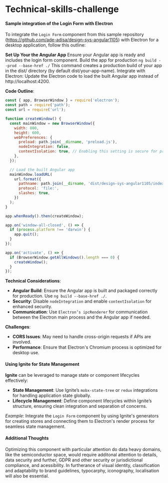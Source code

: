 # Technical-skills-challenge

#### Sample integration of the Login Form with Electron
To integrate the `Login Form` component from this sample repository (https://github.com/ade-adisa/design-sys-angular1105) with Electron for a desktop application, follow this outline:

**Set Up Your the Angular App** 
Ensure your Angular app is ready and includes the login form component. Build the app for production
`ng build --prod --base-href ./`
This command creates a production build of your app in the dist/ directory (by default dist/your-app-name).
Integrate with Electron: Update the Electron code to load the built Angular app instead of http://localhost:4200.

**Code Outline**:
```javascript
const { app, BrowserWindow } = require('electron');
const path = require('path');
const url = require('url');

function createWindow() {
  const mainWindow = new BrowserWindow({
    width: 800,
    height: 600,
    webPreferences: {
      preload: path.join(__dirname, 'preload.js'),
      nodeIntegration: false,
      contextIsolation: true, // Enabling this setting is secure for production
    },
  });

  // Load the built Angular app
  mainWindow.loadURL(
    url.format({
      pathname: path.join(__dirname, 'dist/design-sys-angular1105/index.html'), // Adjust path to actual build directory
      protocol: 'file:',
      slashes: true,
    })
  );
}

app.whenReady().then(createWindow);

app.on('window-all-closed', () => {
  if (process.platform !== 'darwin') {
    app.quit();
  }
});

app.on('activate', () => {
  if (BrowserWindow.getAllWindows().length === 0) {
    createWindow();
  }
});
```

**Technical Considerations**:
- **Angular Build**: Ensure the Angular app is built and packaged correctly for production. Use `ng build --base-href ./`.
- **Security**: Disable `nodeIntegration` and enable `contextIsolation` for enhanced security.
- **Communication**: Use `Electron’s ipcRenderer` for communication between the Electron main process and the Angular app if needed.

**Challenges**:
- **CORS Issues**: May need to handle cross-origin requests if APIs are involved.
- **Performance**: Ensure that Electron's Chromium process is optimized for desktop use.

#### Using Ignite for State Management
**Ignite** can be leveraged to manage state or component lifecycles effectively:
- **State Management**: Use Ignite’s `mobx-state-tree` or `redux` integrations for handling application state globally.
- **Lifecycle Management**: Define component lifecycles within Ignite’s structure, ensuring clean integration and separation of concerns.

*Example*: Integrate the `Login Form` component by using Ignite's generators for creating stores and connecting them to Electron's render process for seamless state management.

#### Additional Thoughts
Optimizing this component with particular attention do data heavy domains, like the semiconductor space, would require additonal attention to details, data security and further, GDPR and other security or jurisdictional compliance, and acessibility. In furtherance of visual identity, classification and adaptability to brand guidelines, typocarphy, iconography, localisation will also be essential.


